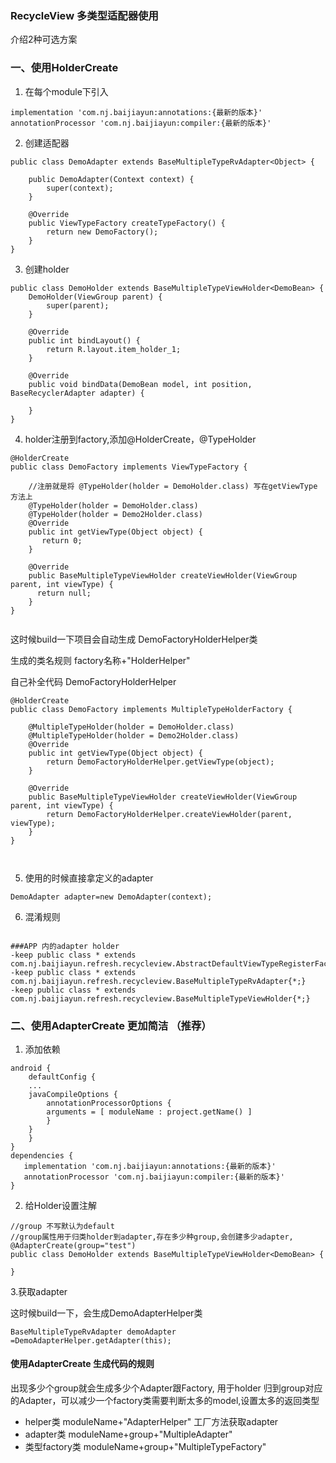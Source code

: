 ### RecycleView 多类型适配器使用

介绍2种可选方案
### 一、使用HolderCreate  

1. 在每个module下引入

```
implementation 'com.nj.baijiayun:annotations:{最新的版本}'
annotationProcessor 'com.nj.baijiayun:compiler:{最新的版本}'

```

2. 创建适配器

```
public class DemoAdapter extends BaseMultipleTypeRvAdapter<Object> {

    public DemoAdapter(Context context) {
        super(context);
    }

    @Override
    public ViewTypeFactory createTypeFactory() {
        return new DemoFactory();
    }
}
```
3. 创建holder

```
public class DemoHolder extends BaseMultipleTypeViewHolder<DemoBean> {
    DemoHolder(ViewGroup parent) {
        super(parent);
    }

    @Override
    public int bindLayout() {
        return R.layout.item_holder_1;
    }

    @Override
    public void bindData(DemoBean model, int position, BaseRecyclerAdapter adapter) {

    }
}

```
4. holder注册到factory,添加@HolderCreate，@TypeHolder

```
@HolderCreate
public class DemoFactory implements ViewTypeFactory {

    //注册就是将 @TypeHolder(holder = DemoHolder.class) 写在getViewType 方法上
    @TypeHolder(holder = DemoHolder.class)
    @TypeHolder(holder = Demo2Holder.class)
    @Override
    public int getViewType(Object object) {
       return 0;
    }

    @Override
    public BaseMultipleTypeViewHolder createViewHolder(ViewGroup parent, int viewType) {
      return null;
    }
}


```
这时候build一下项目会自动生成 DemoFactoryHolderHelper类

生成的类名规则 factory名称+"HolderHelper"

自己补全代码 DemoFactoryHolderHelper
```
@HolderCreate
public class DemoFactory implements MultipleTypeHolderFactory {

    @MultipleTypeHolder(holder = DemoHolder.class)
    @MultipleTypeHolder(holder = Demo2Holder.class)
    @Override
    public int getViewType(Object object) {
        return DemoFactoryHolderHelper.getViewType(object);
    }

    @Override
    public BaseMultipleTypeViewHolder createViewHolder(ViewGroup parent, int viewType) {
        return DemoFactoryHolderHelper.createViewHolder(parent, viewType);
    }
}



```




5. 使用的时候直接拿定义的adapter

```
DemoAdapter adapter=new DemoAdapter(context);

```


6. 混淆规则
```

###APP 内的adapter holder
-keep public class * extends com.nj.baijiayun.refresh.recycleview.AbstractDefaultViewTypeRegisterFactory{*;}
-keep public class * extends com.nj.baijiayun.refresh.recycleview.BaseMultipleTypeRvAdapter{*;}
-keep public class * extends com.nj.baijiayun.refresh.recycleview.BaseMultipleTypeViewHolder{*;}

```


### 二、使用AdapterCreate  更加简洁 （推荐）

1. 添加依赖

```
android {
    defaultConfig {
    ...
    javaCompileOptions {
        annotationProcessorOptions {
        arguments = [ moduleName : project.getName() ]
        }
    }
    }
}
dependencies {
   implementation 'com.nj.baijiayun:annotations:{最新的版本}'
   annotationProcessor 'com.nj.baijiayun:compiler:{最新的版本}'
}

```

2. 给Holder设置注解

```
//group 不写默认为default
//group属性用于归类holder到adapter,存在多少种group,会创建多少adapter,
@AdapterCreate(group="test")
public class DemoHolder extends BaseMultipleTypeViewHolder<DemoBean> {
 
}

```

3.获取adapter

这时候build一下，会生成DemoAdapterHelper类

```
BaseMultipleTypeRvAdapter demoAdapter =DemoAdapterHelper.getAdapter(this);
```


#### 使用AdapterCreate 生成代码的规则

出现多少个group就会生成多少个Adapter跟Factory,
用于holder 归到group对应的Adapter，可以减少一个factory类需要判断太多的model,设置太多的返回类型

- helper类 moduleName+"AdapterHelper"
    工厂方法获取adapter
- adapter类 moduleName+group+"MultipleAdapter"
- 类型factory类   moduleName+group+"MultipleTypeFactory"


